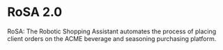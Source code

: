 # RoSA 2.0
RoSA: The Robotic Shopping Assistant automates the process of placing client orders on the ACME beverage and seasoning purchasing platform.